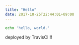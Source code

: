 ```yaml
---
title: "Hello"
date: 2017-10-25T22:44:01+09:00
---
```


```bash
echo 'hello, world.'
```

deployed by TravisCI !!
